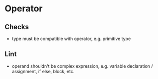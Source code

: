 # Operator

## Checks

- type must be compatible with operator, e.g. primitive type



## Lint

- operand shouldn't be complex expression, e.g. variable declaration / assignment, if else, block, etc.